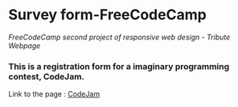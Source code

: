 # Survey form-FreeCodeCamp

*FreeCodeCamp second project of responsive web design - Tribute Webpage*

### This is a registration form for a imaginary programming contest, CodeJam.

Link to the page : [CodeJam](https://codejamregister.netlify.app/)